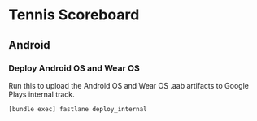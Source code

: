 # Tennis Scoreboard

## Android

### Deploy Android OS and Wear OS 

Run this to upload the Android OS and Wear OS .aab artifacts to Google Plays internal track.

  ```[bundle exec] fastlane deploy_internal```
